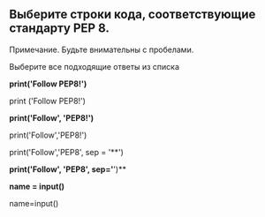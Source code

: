 ## Выберите строки кода, соответствующие стандарту PEP 8.

Примечание. Будьте внимательны с пробелами.

Выберите все подходящие ответы из списка


**print('Follow PEP8!')**

print ('Follow PEP8!')

**print('Follow', 'PEP8!')**

print('Follow','PEP8!')

print('Follow','PEP8', sep = '**')

**print('Follow', 'PEP8', sep='**')**

**name = input()**

name=input()